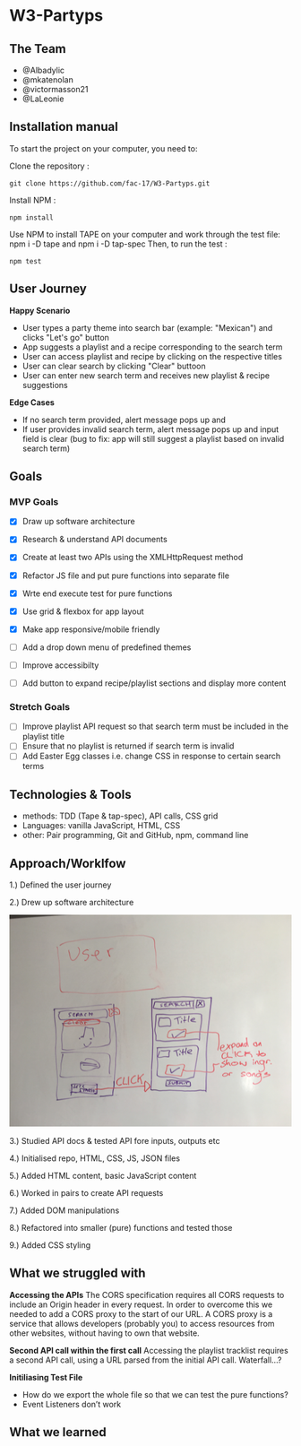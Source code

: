 # W3-Partyps

## The Team 
- @Albadylic 
- @mkatenolan
- @victormasson21 
- @LaLeonie

## Installation manual 
To start the project on your computer, you need to:

Clone the repository :
```
git clone https://github.com/fac-17/W3-Partyps.git
```
Install NPM :
```
npm install
```

Use NPM to install TAPE on your computer and work through the test file: npm i -D tape and npm i -D tap-spec
Then, to run the test :
```
npm test
```

## User Journey 
**Happy Scenario** 
- User types a party theme into search bar (example: "Mexican") and clicks "Let's go" button 
- App suggests a playlist and a recipe corresponding to the search term 
- User can access playlist and recipe by clicking on the respective titles
- User can clear search by clicking "Clear" buttoon 
- User can enter new search term and receives new playlist & recipe suggestions

**Edge Cases** 
- If no search term provided, alert message pops up and
- If user provides invalid search term, alert message pops up and input field is clear 
(bug to fix: app will still suggest a playlist based on invalid search term) 


## Goals
### MVP Goals
- [x] Draw up software architecture
- [x] Research & understand API documents
- [x] Create at least two APIs using the XMLHttpRequest method
- [x] Refactor JS file and put pure functions into separate file 
- [x] Wrte end execute test for pure functions 
- [x] Use grid & flexbox for app layout 
- [x] Make app responsive/mobile friendly
- [ ] Add a drop down menu of predefined themes
- [ ] Improve accessibilty 
- [ ] Add button to expand recipe/playlist sections and display more content 


### Stretch Goals
- [ ] Improve playlist API request so that search term must be included in the playlist title 
- [ ] Ensure that no playlist is returned if search term is invalid
- [ ] Add Easter Egg classes i.e. change CSS in response to certain search terms 

## Technologies & Tools 
- methods: TDD (Tape & tap-spec), API calls, CSS grid
- Languages: vanilla JavaScript, HTML, CSS
- other: Pair programming, Git and GitHub, npm, command line

## Approach/Worklfow 
1.) Defined the user journey


2.) Drew up software architecture 


![Picture of software architecture](https://raw.githubusercontent.com/fac-17/W3-Partyps/master/Images/IMG_0250.JPG)

3.) Studied API docs & tested API fore inputs, outputs etc

4.) Initialised repo, HTML, CSS, JS, JSON files 

5.) Added HTML content, basic JavaScript content

6.) Worked in pairs to create API requests

7.) Added DOM manipulations

8.) Refactored into smaller (pure) functions and tested those  

9.) Added CSS styling 


## What we struggled with
**Accessing the APIs** 
The CORS specification requires all CORS requests to include an Origin header in every request.  In order to overcome this we needed to add a CORS proxy to the start of our URL. A CORS proxy is a service that allows developers (probably you) to access resources from other websites, without having to own that website.

**Second API call within the first call**
Accessing the playlist tracklist requires a second API call, using a URL parsed from the initial API call. Waterfall…?

**Initiliasing Test File**
- How do we export the whole file so that we can test the pure functions?
- Event Listeners don’t work

## What we learned

